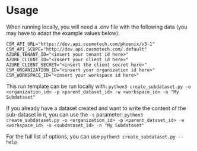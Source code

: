 # Usage

When running locally, you will need a .env file with the following data (you may have to adapt the example values below):
```
CSM_API_URL="https://dev.api.cosmotech.com/phoenix/v3-1"
CSM_API_SCOPE="http://dev.api.cosmotech.com/.default"
AZURE_TENANT_ID="<insert your tenant id here>"
AZURE_CLIENT_ID="<insert your client id here>"
AZURE_CLIENT_SECRET="<insert the client secret here>"
CSM_ORGANIZATION_ID="<insert your organization id here>"
CSM_WORKSPACE_ID="<insert your workspace id here>"
```

This run template can be run locally with:
`python3 create_subdataset.py -o <organization_id> -p <parent_dataset_id> -w <workspace_id> -n "My Subdataset"`

If you already have a dataset created and want to write the content of the sub-dataset in it, you can use the `-s` parameter:
`python3 create_subdataset.py -o <organization_id> -p <parent_dataset_id> -w <workspace_id> -s <subdataset_id> -n "My Subdataset"`

For the full list of options, you can use `python3 create_subdataset.py --help`

